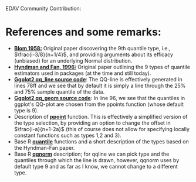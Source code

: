 EDAV Community Contribution:

# References and some remarks:

-   [**Blom 1958:**](https://gwern.net/doc/statistics/order/1958-blom-orderstatistics.pdf) Original paper discovering the 9th quantile type, i.e., $\frac{i-3/8}{n+1/4}$, and providing arguments about its efficacy (unbiased) for an underlying Normal distribution.
-   [**Hyndman and Fan, 1996:**](https://www.amherst.edu/media/view/129116/original/Sample+Quantiles.pdf) Original paper outlining the 9 types of quantile estimators used in packages (at the time and still today).
-   [**Ggplot2 qq_line source code**](https://github.com/tidyverse/ggplot2/blob/HEAD/R/stat-qq-line.R): The QQ-line is effectively generated in lines 78ff and we see that by default it is simply a line through the 25% and 75% sample quantile of the data.
-   [**Ggplot2 qq_geom source code**](https://github.com/tidyverse/ggplot2/blob/5a61e2e656d61469e5ae7e2ffa29fd755d9c1b71/R/stat-qq.R): In line 96, we see that the quantiles in ggplot's QQ-plot are chosen from the ppoints function (whose default type is 9).
-   Description of [**ppoint**](https://www.rdocumentation.org/packages/stats/versions/3.6.2/topics/ppoints) function. This is effectively a simplified version of the type selection, by providing an option to change the offset in $\frac{i-a}{n+1-2a}$ (this of course does not allow for specifying locally constant functions such as types 1,2 and 3).
-   Base R [**quantile**](https://stat.ethz.ch/R-manual/R-devel/library/stats/html/quantile.html) functions and a short description of the types based on the Hyndman-Fan paper.
-   Base R [**qqnorm**](https://stat.ethz.ch/R-manual/R-devel/library/stats/html/qqnorm.html) description; for qqline we can pick type and the quantiles through which the line is drawn, however, qqnorm uses by default type 9 and as far as I know, we cannot change to a different type.
